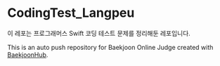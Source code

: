 # CodingTest_Langpeu
이 레포는 프로그래머스 Swift 코딩 테스트 문제를 정리해둔 레포입니다.


This is an auto push repository for Baekjoon Online Judge created with [BaekjoonHub](https://github.com/BaekjoonHub/BaekjoonHub).
